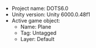 <!-- UNITY CODE ASSIST INSTRUCTIONS START -->
- Project name: DOTS6.0
- Unity version: Unity 6000.0.48f1
- Active game object:
  - Name: Plane
  - Tag: Untagged
  - Layer: Default
<!-- UNITY CODE ASSIST INSTRUCTIONS END -->
